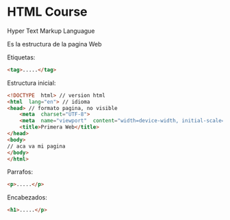 # HTML Course

Hyper Text Markup Languague

Es la estructura de la pagina Web

Etiquetas:

````html
<tag>.....</tag>
````

Estructura inicial:

````html
<!DOCTYPE  html> // version html
<html  lang="en"> // idioma
<head> // formato pagina, no visible
	<meta  charset="UTF-8">
	<meta  name="viewport"  content="width=device-width, initial-scale=1.0">
	<title>Primera Web</title>
</head>
<body>
// aca va mi pagina
</body>
</html>
````

Parrafos:

````html
<p>.....</p>
````

Encabezados:

````html
<h1>.....</p>
````
<!--stackedit_data:
eyJoaXN0b3J5IjpbLTIxMDg3OTQ3MjYsLTE0ODg3OTI5NywxND
cwNjQ5ODQ2LC0xNzI3ODYwNjQxLC0xMTY0NDAzMzcxXX0=
-->
